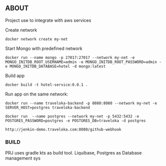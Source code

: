 ## ABOUT
Project use to integrate with aws services

Create network

```docker network create my-net```

Start Mongo with predefined network

```docker run --name mongo -p 27017:27017 --network my-net -e MONGO_INITDB_ROOT_USERNAME=admin -e MONGO_INITDB_ROOT_PASSWORD=admin -e MONGO_INITDB_DATABASE=hotel -d mongo:latest```

Build app

```docker build -t hotel-service:0.0.1 .```

Run app on the same network:

```docker run --name traveloka-backend -p 8080:8080 --network my-net -e SERVER_HOST=postgres traveloka-backend```

```docker run  --name postgres --network my-net -p 5432:5432 -e POSTGRES_PASSWORD=postgres -e POSTGRES_DB=traveloka -d postgres```


```http://jenkin-demo.traveloka.com:8080/github-webhook```

### BUILD
PRJ uses gradle kts as build tool.
Liquibase, Postgres as Database management sys


